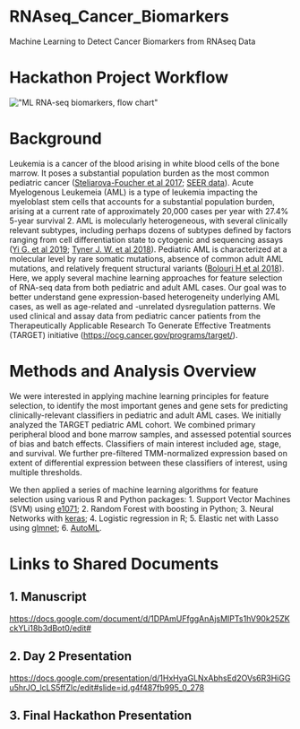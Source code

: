 # RNAseq_Cancer_Biomarkers
Machine Learning to Detect Cancer Biomarkers from RNAseq Data

# Hackathon Project Workflow
!["ML RNA-seq biomarkers, flow chart"](https://github.com/NCBI-Hackathons/RNAseq_Cancer_Biomarkers/blob/master/ml-fhack_day1-flowchart_v2_SeanMaden.jpg "Day 1 Flowchart")

# Background
Leukemia is a cancer of the blood arising in white blood cells of the bone marrow. It poses a substantial population burden as the most common pediatric cancer ([Steliarova-Foucher et al 2017](https://www.ncbi.nlm.nih.gov/pubmed/28410997); [SEER data](https://seer.cancer.gov/statfacts/html/amyl.html)). Acute Myelogenous Leukemeia (AML) is a type of leukemia impacting the myeloblast stem cells that accounts for a substantial population burden, arising at a current rate of approximately 20,000 cases per year with 27.4% 5-year survival 2. AML is molecularly heterogeneous, with several clinically relevant subtypes, including perhaps dozens of subtypes defined by factors ranging from cell differentiation state to cytogenic and sequencing assays ([Yi G. et al 2019](https://www.sciencedirect.com/science/article/pii/S2211124718320588?via%3Dihub); [Tyner J. W. et al 2018](https://www.nature.com/articles/s41586-018-0623-z)). Pediatric AML is characterized at a molecular level by rare somatic mutations, absence of common adult AML mutations, and relatively frequent structural variants ([Bolouri H et al 2018](https://www.nature.com/articles/nm.4439)). Here, we apply several machine learning approaches for feature selection of RNA-seq data from both pediatric and adult AML cases. Our goal was to better understand gene expression-based heterogeneity underlying AML cases, as well as age-related and -unrelated dysregulation patterns. We used clinical and assay data from pediatric cancer patients from the Therapeutically Applicable Research To Generate Effective Treatments (TARGET) initiative (https://ocg.cancer.gov/programs/target/).

# Methods and Analysis Overview
We were interested in applying machine learning principles for feature selection, to identify the most important genes and gene sets for predicting clinically-relevant classifiers in pediatric and adult AML cases. We initially analyzed the TARGET pediatric AML cohort. We combined primary peripheral blood and bone marrow samples, and assessed potential sources of bias and batch effects. Classifiers of main interest included age, stage, and survival. We further pre-filtered TMM-normalized expression based on extent of differential expression between these classifiers of interest, using multiple thresholds.

We then applied a series of machine learning algorithms for feature selection using various R and Python packages: 1. Support Vector Machines (SVM) using [e1071](https://cran.r-project.org/web/packages/e1071/index.html); 2. Random Forest with boosting in Python; 3. Neural Networks with [keras](https://cran.r-project.org/web/packages/keras/index.html); 4. Logistic regression in R; 5. Elastic net with Lasso using [glmnet](https://cran.r-project.org/web/packages/glmnet/index.html); 6. [AutoML](https://pypi.org/project/automl/). 

# Links to Shared Documents

## 1. Manuscript
https://docs.google.com/document/d/1DPAmUFfggAnAjsMIPTs1hV90k25ZKckYLi18b3dBot0/edit#

## 2. Day 2 Presentation
https://docs.google.com/presentation/d/1HxHyaGLNxAbhsEd2OVs6R3HiGGu5hrJO_lcLS5ffZlc/edit#slide=id.g4f487fb995_0_278

## 3. Final Hackathon Presentation
